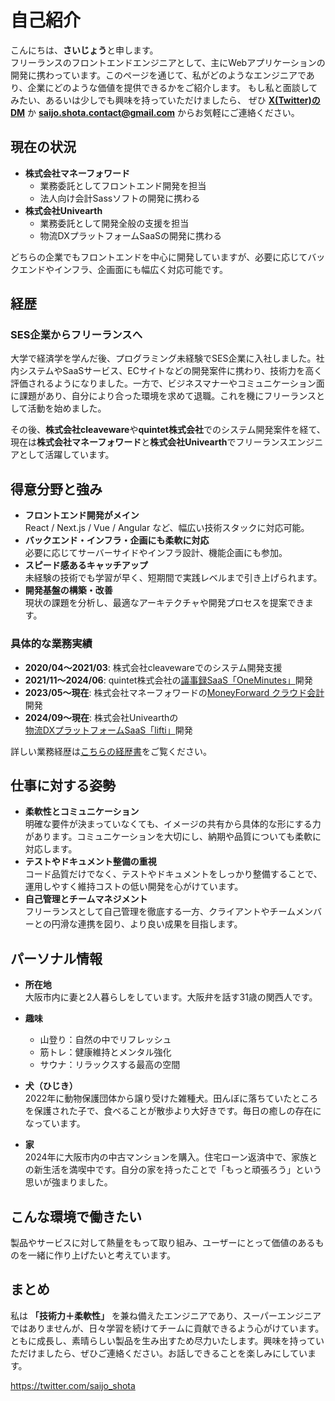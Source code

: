 # 自己紹介

こんにちは、**さいじょう**と申します。  
フリーランスのフロントエンドエンジニアとして、主にWebアプリケーションの開発に携わっています。このページを通じて、私がどのようなエンジニアであり、企業にどのような価値を提供できるかをご紹介します。
もし私と面談してみたい、あるいは少しでも興味を持っていただけましたら、
ぜひ **[X(Twitter)のDM](https://twitter.com/saijo_shota)** か **[saijo.shota.contact@gmail.com](mailto:saijo.shota.contact@gmail.com)** からお気軽にご連絡ください。

## 現在の状況

- **株式会社マネーフォワード**  
  - 業務委託としてフロントエンド開発を担当
  - 法人向け会計Sassソフトの開発に携わる
- **株式会社Univearth**
  - 業務委託として開発全般の支援を担当
  - 物流DXプラットフォームSaaSの開発に携わる  

どちらの企業でもフロントエンドを中心に開発していますが、必要に応じてバックエンドやインフラ、企画面にも幅広く対応可能です。

## 経歴

### SES企業からフリーランスへ

大学で経済学を学んだ後、プログラミング未経験でSES企業に入社しました。社内システムやSaaSサービス、ECサイトなどの開発案件に携わり、技術力を高く評価されるようになりました。一方で、ビジネスマナーやコミュニケーション面に課題があり、自分により合った環境を求めて退職。これを機にフリーランスとして活動を始めました。

その後、**株式会社cleaveware**や**quintet株式会社**でのシステム開発案件を経て、現在は**株式会社マネーフォワード**と**株式会社Univearth**でフリーランスエンジニアとして活躍しています。

## 得意分野と強み

- **フロントエンド開発がメイン**  
  React / Next.js / Vue / Angular など、幅広い技術スタックに対応可能。  
- **バックエンド・インフラ・企画にも柔軟に対応**  
  必要に応じてサーバーサイドやインフラ設計、機能企画にも参加。  
- **スピード感あるキャッチアップ**  
  未経験の技術でも学習が早く、短期間で実践レベルまで引き上げられます。  
- **開発基盤の構築・改善**  
  現状の課題を分析し、最適なアーキテクチャや開発プロセスを提案できます。  

### 具体的な業務実績

- **2020/04〜2021/03**: 株式会社cleavewareでのシステム開発支援  
- **2021/11〜2024/06**: quintet株式会社の[議事録SaaS「OneMinutes」](https://one-minutes.com/)開発  
- **2023/05〜現在**: 株式会社マネーフォワードの[MoneyForward クラウド会計](https://biz.moneyforward.com/accounting/)開発  
- **2024/09〜現在**: 株式会社Univearthの[物流DXプラットフォームSaaS「lifti」](https://www.lifti.jp/carriers)開発  

詳しい業務経歴は[こちらの経歴書](https://www.systemya-saijo.com/career)をご覧ください。

## 仕事に対する姿勢

- **柔軟性とコミュニケーション**  
  明確な要件が決まっていなくても、イメージの共有から具体的な形にする力があります。コミュニケーションを大切にし、納期や品質についても柔軟に対応します。  
- **テストやドキュメント整備の重視**  
  コード品質だけでなく、テストやドキュメントをしっかり整備することで、運用しやすく維持コストの低い開発を心がけています。  
- **自己管理とチームマネジメント**  
  フリーランスとして自己管理を徹底する一方、クライアントやチームメンバーとの円滑な連携を図り、より良い成果を目指します。

## パーソナル情報

- **所在地**  
  大阪市内に妻と2人暮らしをしています。大阪弁を話す31歳の関西人です。

- **趣味**  
  - 山登り：自然の中でリフレッシュ  
  - 筋トレ：健康維持とメンタル強化  
  - サウナ：リラックスする最高の空間  

- **犬（ひじき）**  
  2022年に動物保護団体から譲り受けた雑種犬。田んぼに落ちていたところを保護された子で、食べることが散歩より大好きです。毎日の癒しの存在になっています。

- **家**  
  2024年に大阪市内の中古マンションを購入。住宅ローン返済中で、家族との新生活を満喫中です。自分の家を持ったことで「もっと頑張ろう」という思いが強まりました。

## こんな環境で働きたい

製品やサービスに対して熱量をもって取り組み、ユーザーにとって価値のあるものを一緒に作り上げたいと考えています。

## まとめ

私は **「技術力＋柔軟性」** を兼ね備えたエンジニアであり、スーパーエンジニアではありませんが、日々学習を続けてチームに貢献できるよう心がけています。ともに成長し、素晴らしい製品を生み出すため尽力いたします。興味を持っていただけましたら、ぜひご連絡ください。お話しできることを楽しみにしています。

<https://twitter.com/saijo_shota>
